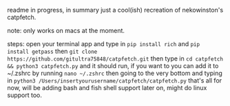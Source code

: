 readme in progress, in summary just a cool(ish) recreation of nekowinston's catpfetch.

note: only works on macs at the moment.

steps: open your terminal app and type in
``pip install rich`` and ``pip install getpass``
then
``git clone https://github.com/gitultra75848/catpfetch.git``
then type in
``cd catpfetch && python3 catpfetch.py``
and it should run, if you want to you can add it to ~/.zshrc by running
``nano ~/.zshrc``
then going to the very bottom and typing in
``python3 /Users/insertyourusername/catpfetch/catpfetch.py``
that's all for now, will be adding bash and fish shell support later on, might do linux support too.
